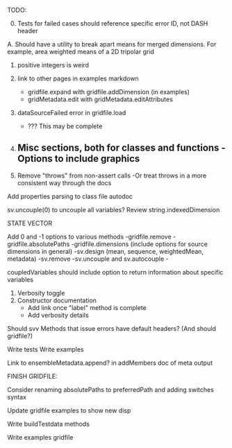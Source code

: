 TODO:

0. Tests for failed cases should reference specific error ID, not DASH header

A. Should have a utility to break apart means for merged dimensions. For example,
area weighted means of a 2D tripolar grid

1. positive integers is weird
4. link to other pages in examples markdown
    - gridfile.expand with gridfile.addDimension (in examples)
    - gridMetadata.edit with gridMetadata.editAttributes

7. dataSourceFailed error in gridfile.load
    - ??? This may be complete
8. Misc sections, both for classes and functions
   -Options to include graphics
   -
9. Remove "throws" from non-assert calls
    -Or treat throws in a more consistent way through the docs

Add properties parsing to class file autodoc

sv.uncouple(0) to uncouple all variables?
Review string.indexedDimension

STATE VECTOR

Add 0 and -1 options to various methods
    -gridfile.remove
    -gridfile.absolutePaths
    -gridfile.dimensions (include options for source dimensions in general)
    -sv.design (mean, sequence, weightedMean, metadata)
    -sv.remove
    -sv.uncouple and sv.autocouple
    -

coupledVariables should include option to return information about specific variables

1. Verbosity toggle
2. Constructor documentation
    - Add link once "label" method is complete
    - Add verbosity details

Should svv Methods that issue errors have default headers?
(And should gridfile?)


Write tests
Write examples

Link to ensembleMetadata.append? in addMembers doc of meta output



FINISH GRIDFILE:

Consider renaming absolutePaths to preferredPath and adding switches syntax

Update gridfile examples to show new disp

Write buildTestdata methods

Write examples
    gridfile